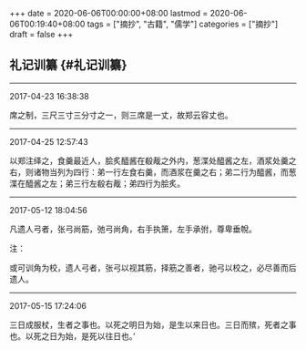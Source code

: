 +++
date = 2020-06-06T00:00:00+08:00
lastmod = 2020-06-06T00:19:40+08:00
tags = ["摘抄", "古籍", "儒学"]
categories = ["摘抄"]
draft = false
+++

## 礼记训纂 {#礼记训纂}

---

2017-04-23 16:38:38

席之制，三尺三寸三分寸之一，则三席是一丈，故郑云容丈也。

---

2017-04-25 12:57:43

以郑注绎之，食羹最近人，脍炙醯酱在殽胾之外内，葱渫处醯酱之左，酒浆处羹之右，则诸物当列为四行：弟一行左食右羹，而酒浆在羹之右；弟二行为醯酱，而葱渫在醯酱之左；弟三行左殽右胾；弟四行为脍炙。

---

2017-05-12 18:04:56

凡遗人弓者，张弓尚筋，弛弓尚角，右手执箫，左手承弣，尊卑垂帨。

注：

或可训角为校，遗人弓者，张弓以视其筋，择筋之善者，驰弓以校之，必尽善而后遗人。

---

2017-05-15 17:24:06

三日成服杖，生者之事也。以死之明日为始，是生以来日也。三日而殡，死者之事也。以死之日为始，是死以往日也。’
